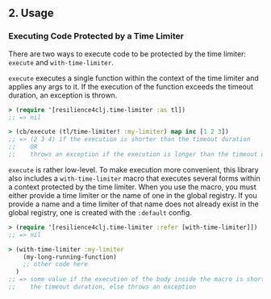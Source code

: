 ## 2. Usage

### Executing Code Protected by a Time Limiter

There are two ways to execute code to be protected by the time limiter:
`execute` and `with-time-limiter`.

`execute` executes a single function within the context of the time limiter
and applies any args to it. If the execution of the function exceeds the timeout
duration, an exception is thrown.

```clojure
> (require '[resilience4clj.time-limiter :as tl])
;; => nil

> (cb/execute (tl/time-limiter! :my-limiter) map inc [1 2 3])
;; => (2 3 4) if the execution is shorter than the timeout duration
;;    OR
;;    throws an exception if the execution is longer than the timeout duration
```

`execute` is rather low-level. To make execution more convenient, this library
also includes a `with-time-limiter` macro that executes several forms within
a context protected by the time limiter. When you use the macro, you must
either provide a time limiter or the name of one in the global registry. If
you provide a name and a time limiter of that name does not already exist in
the global registry, one is created with the `:default` config.

```clojure
> (require '[resilience4clj.time-limiter :refer [with-time-limiter]])
;; => nil

> (with-time-limiter :my-limiter
    (my-long-running-function)
    ;; other code here
  )
;; => some value if the execution of the body inside the macro is shorter than
;;    the timeout duration, else throws an exception
```
